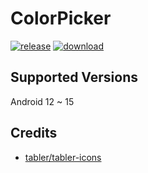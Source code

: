 # ColorPicker
[![release](https://img.shields.io/github/v/release/SanmerApps/ColorPicker?label=release&color=red)](https://github.com/SanmerApps/ColorPicker/releases) [![download](https://shields.io/github/downloads/SanmerApps/ColorPicker/total?label=download)](https://github.com/SanmerApps/ColorPicker/releases/latest)
## Supported Versions
Android 12 ~ 15

## Credits
 - [tabler/tabler-icons](https://github.com/tabler/tabler-icons.git)
